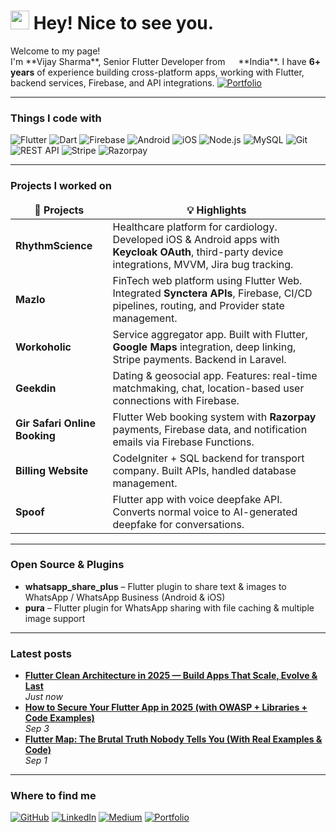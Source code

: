 <h1><img src="https://emojis.slackmojis.com/emojis/images/1531849430/4246/blob-sunglasses.gif?1531849430" width="30"/> Hey! Nice to see you.</h1>

<p>Welcome to my page! </br> I'm **Vijay Sharma**, Senior Flutter Developer from <img src="https://cdn-icons-png.flaticon.com/512/197/197560.png" width="13"/> **India**.  
I have <b>6+ years</b> of experience building cross-platform apps, working with Flutter, backend services, Firebase, and API integrations.  <a href="https://vijaysharma.tech/" target="_blank"><img alt="Portfolio" src="https://img.shields.io/badge/Portfolio-%23FF5722.svg?&style=for-the-badge&logo=google-chrome&logoColor=white" /></a> </p> 

---

<h3>Things I code with</h3>
<p>
  <img alt="Flutter" src="https://img.shields.io/badge/-Flutter-02569B?style=flat-square&logo=flutter&logoColor=white" />
  <img alt="Dart" src="https://img.shields.io/badge/-Dart-0175C2?style=flat-square&logo=dart&logoColor=white" />
  <img alt="Firebase" src="https://img.shields.io/badge/-Firebase-FFCA28?style=flat-square&logo=firebase&logoColor=black" />
  <img alt="Android" src="https://img.shields.io/badge/-Android-3DDC84?style=flat-square&logo=android&logoColor=white" />
  <img alt="iOS" src="https://img.shields.io/badge/-iOS-000000?style=flat-square&logo=apple&logoColor=white" />
  <img alt="Node.js" src="https://img.shields.io/badge/-Nodejs-43853d?style=flat-square&logo=Node.js&logoColor=white" />
  <img alt="MySQL" src="https://img.shields.io/badge/-MySQL-4479A1?style=flat-square&logo=mysql&logoColor=white" />
  <img alt="Git" src="https://img.shields.io/badge/-Git-F05032?style=flat-square&logo=git&logoColor=white" />
  <img alt="REST API" src="https://img.shields.io/badge/-REST%20API-009688?style=flat-square&logo=swagger&logoColor=white" />
  <img alt="Stripe" src="https://img.shields.io/badge/-Stripe-626CD9?style=flat-square&logo=stripe&logoColor=white" />
  <img alt="Razorpay" src="https://img.shields.io/badge/-Razorpay-02042B?style=flat-square&logo=razorpay&logoColor=white" />
</p>

---

<h3>Projects I worked on</h3>
<table>
  <thead align="center">
    <tr>
      <td><b>📱 Projects</b></td>
      <td><b>💡 Highlights</b></td>
    </tr>
  </thead>
  <tbody>
    <tr>
      <td><b>RhythmScience</b></td>
      <td>Healthcare platform for cardiology. Developed iOS & Android apps with <b>Keycloak OAuth</b>, third-party device integrations, MVVM, Jira bug tracking.</td>
    </tr>
    <tr>
      <td><b>Mazlo</b></td>
      <td>FinTech web platform using Flutter Web. Integrated <b>Synctera APIs</b>, Firebase, CI/CD pipelines, routing, and Provider state management.</td>
    </tr>
    <tr>
      <td><b>Workoholic</b></td>
      <td>Service aggregator app. Built with Flutter, <b>Google Maps</b> integration, deep linking, Stripe payments. Backend in Laravel.</td>
    </tr>
    <tr>
      <td><b>Geekdin</b></td>
      <td>Dating & geosocial app. Features: real-time matchmaking, chat, location-based user connections with Firebase.</td>
    </tr>
    <tr>
      <td><b>Gir Safari Online Booking</b></td>
      <td>Flutter Web booking system with <b>Razorpay</b> payments, Firebase data, and notification emails via Firebase Functions.</td>
    </tr>
    <tr>
      <td><b>Billing Website</b></td>
      <td>CodeIgniter + SQL backend for transport company. Built APIs, handled database management.</td>
    </tr>
    <tr>
      <td><b>Spoof</b></td>
      <td>Flutter app with voice deepfake API. Converts normal voice to AI-generated deepfake for conversations.</td>
    </tr>
  </tbody>
</table>

---

<h3>Open Source & Plugins</h3>
<ul>
  <li><b>whatsapp_share_plus</b> – Flutter plugin to share text & images to WhatsApp / WhatsApp Business (Android & iOS)</li>
  <li><b>pura</b> – Flutter plugin for WhatsApp sharing with file caching & multiple image support</li>
</ul>

---

<h3>Latest posts</h3>
<ul>
  <li><a href="https://medium.com/@mr.vijaysharma96/flutter-clean-architecture-in-2025-build-apps-that-scale-evolve-last-c9b76d9a1f9d"><b>Flutter Clean Architecture in 2025 — Build Apps That Scale, Evolve & Last</b></a> <br/><i>Just now</i></li>
  <li><a href="https://medium.com/@mr.vijaysharma96/how-to-secure-your-flutter-app-in-2025-with-owasp-libraries-code-examples-931bc8347f2d"><b>How to Secure Your Flutter App in 2025 (with OWASP + Libraries + Code Examples)</b></a> <br/><i>Sep 3</i></li>
  <li><a href="https://medium.com/@mr.vijaysharma96/flutter-map-the-brutal-truth-nobody-tells-you-with-real‐examples‐code-1e3fbb1b632e"><b>Flutter Map: The Brutal Truth Nobody Tells You (With Real Examples & Code)</b></a> <br/><i>Sep 1</i></li>
</ul>

---

<h3>Where to find me</h3>
<p>
  <a href="https://github.com/vijaysharma" target="_blank"><img alt="GitHub" src="https://img.shields.io/badge/GitHub-%2312100E.svg?&style=for-the-badge&logo=Github&logoColor=white" /></a>  
  <a href="https://linkedin.com/in/vijaysharma96" target="_blank"><img alt="LinkedIn" src="https://img.shields.io/badge/linkedin-%230077B5.svg?&style=for-the-badge&logo=linkedin&logoColor=white" /></a>  
  <a href="https://medium.com/@mr.vijaysharma96" target="_blank"><img alt="Medium" src="https://img.shields.io/badge/Medium-%2312100E.svg?&style=for-the-badge&logo=medium&logoColor=white" /></a>
  <a href="https://vijaysharma.tech/" target="_blank"><img alt="Portfolio" src="https://img.shields.io/badge/Portfolio-%23FF5722.svg?&style=for-the-badge&logo=google-chrome&logoColor=white" /></a> 
</p>
